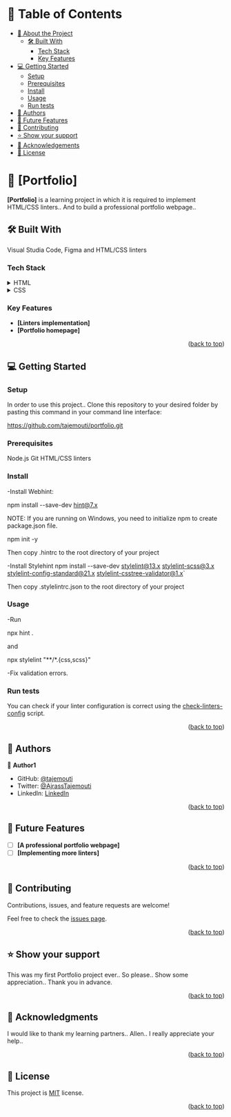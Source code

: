 <a name="readme-top"></a>

# 📗 Table of Contents

- [📖 About the Project](#about-project)
  - [🛠 Built With](#built-with)
    - [Tech Stack](#tech-stack)
    - [Key Features](#key-features)
- [💻 Getting Started](#getting-started)
  - [Setup](#setup)
  - [Prerequisites](#prerequisites)
  - [Install](#install)
  - [Usage](#usage)
  - [Run tests](#run-tests)
- [👥 Authors](#authors)
- [🔭 Future Features](#future-features)
- [🤝 Contributing](#contributing)
- [⭐️ Show your support](#support)
- [🙏 Acknowledgements](#acknowledgements)
- [📝 License](#license)


# 📖 [Portfolio] <a name="about-project"></a>

**[Portfolio]** is a learning project in which it is required to implement HTML/CSS linters.. And to build a professional portfolio webpage..

## 🛠 Built With <a name="built-with"></a>
Visual Studia Code, Figma and HTML/CSS linters 

### Tech Stack <a name="tech-stack"></a>

<details>
  <summary>HTML</summary>
</details>

<details>
  <summary>CSS</summary>
</details>

### Key Features <a name="key-features"></a>

- **[Linters implementation]**
- **[Portfolio homepage]**

<p align="right">(<a href="#readme-top">back to top</a>)</p>


## 💻 Getting Started <a name="getting-started"></a>

### Setup <a name="setup"></a>

In order to use this project.. Clone this repository to your desired folder by pasting this command in your command line interface:

  https://github.com/tajemouti/portfolio.git

### Prerequisites <a name="prerequisites"></a>

  Node.js
  Git
  HTML/CSS linters

### Install <a name="install"></a>

-Install Webhint:

  npm install --save-dev hint@7.x

NOTE: If you are running on Windows, you need to initialize npm to create package.json file.
  
  npm init -y

  Then copy .hintrc to the root directory of your project

-Install Stylehint
  npm install --save-dev stylelint@13.x stylelint-scss@3.x stylelint-config-standard@21.x stylelint-csstree-validator@1.x\`

  Then copy .stylelintrc.json to the root directory of your project


### Usage <a name="usage"></a>

-Run

npx hint .

and

npx stylelint "**/*.{css,scss}"

-Fix validation errors.

### Run tests <a name="run tests"></a>

 You can check if your linter configuration is correct using the [check-linters-config](https://github.com/microverseinc/linters-config/blob/master/scripts) script.

<p align="right">(<a href="#readme-top">back to top</a>)</p>


## 👥 Authors <a name="authors"></a>

👤 **Author1**

- GitHub: [@tajemouti](https://github.com/tajemouti)
- Twitter: [@AjrassTajemouti](https://twitter.com/AjrassTajemouti)
- LinkedIn: [LinkedIn](https://linkedin.com/in/ajrass)

<p align="right">(<a href="#readme-top">back to top</a>)</p>


## 🔭 Future Features <a name="future-features"></a>

- [ ] **[A professional portfolio webpage]**
- [ ] **[Implementing more linters]**

<p align="right">(<a href="#readme-top">back to top</a>)</p>


## 🤝 Contributing <a name="contributing"></a>

Contributions, issues, and feature requests are welcome!

Feel free to check the [issues page](../../issues/).

<p align="right">(<a href="#readme-top">back to top</a>)</p>


## ⭐️ Show your support <a name="support"></a>

This was my first Portfolio project ever.. So please.. Show some appreciation.. Thank you in advance.

<p align="right">(<a href="#readme-top">back to top</a>)</p>


## 🙏 Acknowledgments <a name="acknowledgements"></a>

I would like to thank my learning partners.. Allen.. I really appreciate your help..

<p align="right">(<a href="#readme-top">back to top</a>)</p>


## 📝 License <a name="license"></a>

This project is [MIT](/LICENSE) license.

<p align="right">(<a href="#readme-top">back to top</a>)</p>